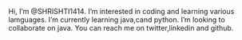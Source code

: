  Hi, I’m @SHRISHTI1414.
 I’m interested in coding and learning various lamguages. 
 I’m currently learning java,cand python.
 I’m looking to collaborate on java. 
You can reach me on twitter,linkedin and github.


